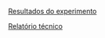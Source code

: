 [Resultados do experimento](https://htmlpreview.github.io/?https://github.com/alvelvis/gender-palavras-udpipe/blob/master/gender-palavras-udpipe.html)

[Relatório técnico](https://docs.google.com/document/d/1pdN2fh0CVSQcJD2zxvcX6-9CBj8wsYZSNUyA-oNIC9k/edit?usp=sharing)
